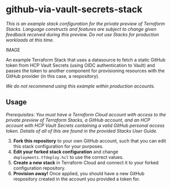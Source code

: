 # github-via-vault-secrets-stack

_This is an example stack configuration for the private preview of Terraform Stacks. Language
constructs and features are subject to change given feedback received during this preview. Do not
use Stacks for production workloads at this time._

IMAGE

An example Terraform Stack that uses a datasource to fetch a static GitHub token from HCP Vault
Secrets (using OIDC authentication to Vault) and passes the token to another component for provisioning resources
with the GitHub provider (in this case, a respository).

_We do not recommend using this example within production accounts._

## Usage

_Prerequisites: You must have a Terraform Cloud account with access to the private preview of
Terraform Stacks, a GitHub account, and an HCP account with HCP Vault Secrets containing a valid
GitHub personal access token. Details of all of this are found in the provided Stacks User Guide._

3. **Fork this repository** to your own GitHub account, such that you can edit this stack configuration
   for your purposes.
4. **Edit your forked stack configuration** and change `deployments.tfdeploy.hcl` to use the correct values.
5. **Create a new stack** in Terraform Cloud and connect it to your forked configuration repository.
6. **Provision away!** Once applied, you should have a new GitHub respository created in the account you provided a token for.
